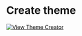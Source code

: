 # Create theme

[![View Theme Creator](//codesandbox.io/static/img/play-codesandbox.svg)](//codesandbox.io/embed/themecreator-2yvf9?fontsize=14&view=preview ':include :type=iframe width=100% height=720px')
